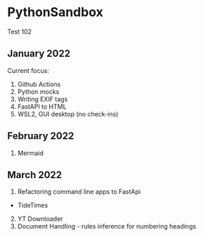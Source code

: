 # PythonSandbox
Test 102
## January 2022
Current focus:  
1. Github Actions  
1. Python mocks
2. Writing EXIF tags
3. FastAPI to HTML
4. WSL2, GUI desktop (no check-ins)
## February 2022
1. Mermaid
## March 2022
1. Refactoring command line apps to FastApi  
  - TideTimes  
2. YT Downloader
3. Document Handling - rules inference for numbering headings
